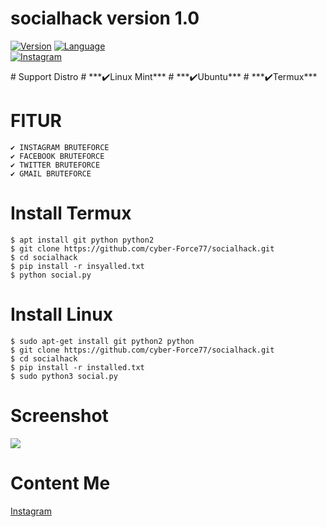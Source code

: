 # socialhack version 1.0
<a href="https://github.com/cyber-Force77"><img alt="Version" src="https://img.shields.io/badge/Version-1.0-brightgreen"/></a>
<a href="https://github.com/cyber-Force77"><img alt="Language" src="https://img.shields.io/badge/Language-Python-brightgreen"/></a>
</br>
<a href="https://instagram.com/aslan.sploit"><img alt="Instagram" src="https://img.shields.io/badge/Instagram-Saydog.official-orange"/></a>
</p>
# Support Distro
# ***✔️Linux Mint***
# ***✔️Ubuntu***
# ***✔️Termux***

# FITUR
```
✔️ INSTAGRAM BRUTEFORCE
✔️ FACEBOOK BRUTEFORCE
✔️ TWITTER BRUTEFORCE
✔️ GMAIL BRUTEFORCE
```

# Install Termux
```
$ apt install git python python2
$ git clone https://github.com/cyber-Force77/socialhack.git
$ cd socialhack
$ pip install -r insyalled.txt
$ python social.py
```
# Install Linux
```
$ sudo apt-get install git python2 python
$ git clone https://github.com/cyber-Force77/socialhack.git
$ cd socialhack
$ pip install -r installed.txt
$ sudo python3 social.py
```
# Screenshot
<img src="https://g.top4top.io/p_16006cqpc0.png">

# Content Me
<a href="https://instagram.com/aslan.sploit"> Instagram </a>

